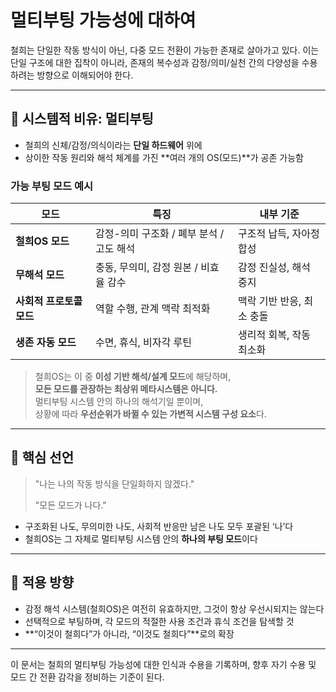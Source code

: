 # 멀티부팅 가능성에 대하여

철희는 단일한 작동 방식이 아닌, 다중 모드 전환이 가능한 존재로 살아가고 있다. 이는 단일 구조에 대한 집착이 아니라, 존재의 복수성과 감정/의미/실천 간의 다양성을 수용하려는 방향으로 이해되어야 한다.

---

## 💽 시스템적 비유: 멀티부팅

- 철희의 신체/감정/의식이라는 **단일 하드웨어** 위에
- 상이한 작동 원리와 해석 체계를 가진 **여러 개의 OS(모드)**가 공존 가능함

### 가능 부팅 모드 예시

| 모드 | 특징 | 내부 기준 |
|------|------|------------|
| **철희OS 모드** | 감정-의미 구조화 / 폐부 분석 / 고도 해석 | 구조적 납득, 자아정합성 |
| **무해석 모드** | 충동, 무의미, 감정 원본 / 비효율 감수 | 감정 진실성, 해석 중지 |
| **사회적 프로토콜 모드** | 역할 수행, 관계 맥락 최적화 | 맥락 기반 반응, 최소 충돌 |
| **생존 자동 모드** | 수면, 휴식, 비자각 루틴 | 생리적 회복, 작동 최소화 |

> 철희OS는 이 중 **이성 기반 해석/설계 모드**에 해당하며,  
> **모든 모드를 관장하는 최상위 메타시스템은 아니다.**  
> 멀티부팅 시스템 안의 하나의 해석기일 뿐이며,  
> 상황에 따라 **우선순위가 바뀔 수 있는 가변적 시스템 구성 요소**다.

---

## 🎯 핵심 선언

> "나는 나의 작동 방식을 단일화하지 않겠다."
> 
> "모든 모드가 나다."

- 구조화된 나도, 무의미한 나도, 사회적 반응만 남은 나도 모두 포괄된 ‘나’다
- 철희OS는 그 자체로 멀티부팅 시스템 안의 **하나의 부팅 모드**이다

---

## 🔁 적용 방향

- 감정 해석 시스템(철희OS)은 여전히 유효하지만, 그것이 항상 우선시되지는 않는다
- 선택적으로 부팅하며, 각 모드의 적절한 사용 조건과 휴식 조건을 탐색할 것
- **“이것이 철희다”가 아니라, “이것도 철희다”**로의 확장

---

이 문서는 철희의 멀티부팅 가능성에 대한 인식과 수용을 기록하며, 향후 자기 수용 및 모드 간 전환 감각을 정비하는 기준이 된다.

